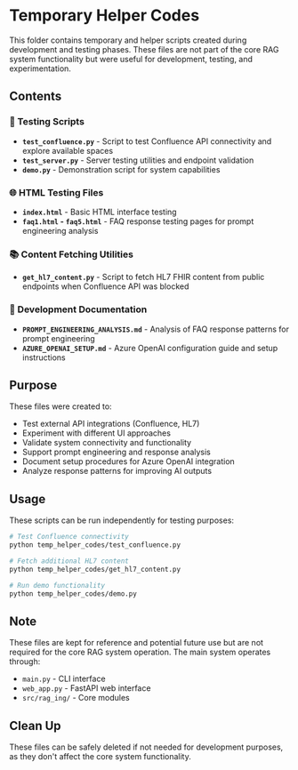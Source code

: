 # Temporary Helper Codes

This folder contains temporary and helper scripts created during development and testing phases. These files are not part of the core RAG system functionality but were useful for development, testing, and experimentation.

## Contents

### 🧪 Testing Scripts
- **`test_confluence.py`** - Script to test Confluence API connectivity and explore available spaces
- **`test_server.py`** - Server testing utilities and endpoint validation
- **`demo.py`** - Demonstration script for system capabilities

### 🌐 HTML Testing Files
- **`index.html`** - Basic HTML interface testing
- **`faq1.html` - `faq5.html`** - FAQ response testing pages for prompt engineering analysis

### 📚 Content Fetching Utilities
- **`get_hl7_content.py`** - Script to fetch HL7 FHIR content from public endpoints when Confluence API was blocked

### 📖 Development Documentation
- **`PROMPT_ENGINEERING_ANALYSIS.md`** - Analysis of FAQ response patterns for prompt engineering
- **`AZURE_OPENAI_SETUP.md`** - Azure OpenAI configuration guide and setup instructions

## Purpose

These files were created to:
- Test external API integrations (Confluence, HL7)
- Experiment with different UI approaches
- Validate system connectivity and functionality
- Support prompt engineering and response analysis
- Document setup procedures for Azure OpenAI integration
- Analyze response patterns for improving AI outputs

## Usage

These scripts can be run independently for testing purposes:

```bash
# Test Confluence connectivity
python temp_helper_codes/test_confluence.py

# Fetch additional HL7 content
python temp_helper_codes/get_hl7_content.py

# Run demo functionality
python temp_helper_codes/demo.py
```

## Note

These files are kept for reference and potential future use but are not required for the core RAG system operation. The main system operates through:
- `main.py` - CLI interface
- `web_app.py` - FastAPI web interface
- `src/rag_ing/` - Core modules

## Clean Up

These files can be safely deleted if not needed for development purposes, as they don't affect the core system functionality.